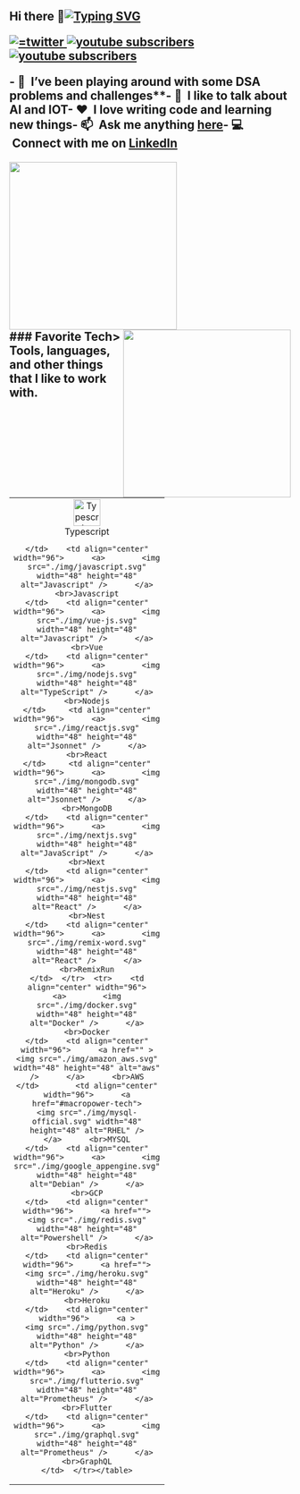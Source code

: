 ## Hi there 👋[![Typing SVG](https://readme-typing-svg.herokuapp.com?font=arial&color=%2336BCF7&vCenter=true&width=510&height=45&lines=Hello+...+Hi+...+%F0%9F%99%82;I'm+Eric+Kojo+Abbey;An+experienced+website+and+mobile++application+developer)](https://git.io/typing-svg)<p align="left">   <a href="https://twitter.com/abbey_kojo">    <img alt="=twitter" title="Follow me" src="https://custom-icon-badges.herokuapp.com/static/v1?style=for-the-badge&logo=gigman-twitter-1&label=&message=Follow&color=1DA1F2"/>    </a>   <a href="https://www.linkedin.com/in/eric-kojo-abbey-54898a12a/">    <img alt="youtube subscribers" title="let connect" src="https://custom-icon-badges.herokuapp.com/static/v1?style=for-the-badge&logo=gigman-linkedin-1&label=&message=let%27s%20connect&color=2867B2"/>   </a><!--     <a href="https://www.linkedin.com/in/eric-kojo-abbey-54898a12a/">    <img alt="youtube subscribers" title="let connect" src="https://custom-icon-badges.herokuapp.com/static/v1?style=for-the-badge&logo=gigman-hackerrank&label=&message=hackerrank&color=2ec866"/>   </a>  -->    <a href="https://github.com/Gigman2/gigman2">    <img alt="youtube subscribers" title="github profile" src="https://custom-icon-badges.herokuapp.com/static/v1?style=for-the-badge&logo=gigman-github&label=&message=profile&color=000000"/>   </a></p>- 📖 &nbsp;I’ve been playing around with some DSA problems and challenges**- :speech_balloon: &nbsp;I like to talk about **AI** and **IOT**- ❤️ &nbsp;I love writing code and learning new things- :mailbox: &nbsp;Ask me anything **[here](https://github.com/Gigman2/gigman2/issues)**- :computer: &nbsp;Connect with me on **[LinkedIn](https://www.linkedin.com/in/eric-kojo-abbey-54898a12a/)**<p  align=center>  <div align="center">      <a  href="https://github.com/denvercoder1/github-readme-streak-stats" title="Go to Source">        <img align="left" width=300 src="https://github-readme-stats.vercel.app/api?username=Gigman2&count_private=true&show_icons=true&theme=radical&hide_rank=true&bg_color=24292f50&hide_border=true&title_color=268bd2&text_color=718CA1&icon_color=718CA1" />      </a>    <a>      <img align="right" width=300 src="https://github-readme-stats.vercel.app/api/top-langs?username=Gigman2&count_private=true&show_icons=true&theme=radical&hide_rank=true&bg_color=24292f50&hide_border=true&title_color=268bd2&text_color=718CA1&icon_color=718CA1" />    </a>  </div>   <br><br><br><br><br><br><br><br><br></p>  <br /><br />### Favorite Tech> Tools, languages, and other things that I like to work with.<table>  <tr>    <td align="center" width="96">      <a>        <img src="./img/typescript.svg" width="48" height="48" alt="Typescript" />      </a>      <br>Typescript
    </td>    <td align="center" width="96">      <a>        <img src="./img/javascript.svg" width="48" height="48" alt="Javascript" />      </a>      <br>Javascript
    </td>    <td align="center" width="96">      <a>        <img src="./img/vue-js.svg" width="48" height="48" alt="Javascript" />      </a>      <br>Vue
    </td>    <td align="center" width="96">      <a>        <img src="./img/nodejs.svg" width="48" height="48" alt="TypeScript" />      </a>      <br>Nodejs
    </td>     <td align="center" width="96">      <a>        <img src="./img/reactjs.svg" width="48" height="48" alt="Jsonnet" />      </a>      <br>React
    </td>     <td align="center" width="96">      <a>        <img src="./img/mongodb.svg" width="48" height="48" alt="Jsonnet" />      </a>      <br>MongoDB
    </td>    <td align="center" width="96">      <a>        <img src="./img/nextjs.svg" width="48" height="48" alt="JavaScript" />      </a>      <br>Next
    </td>    <td align="center" width="96">      <a>        <img src="./img/nestjs.svg" width="48" height="48" alt="React" />      </a>      <br>Nest
    </td>    <td align="center" width="96">      <a>        <img src="./img/remix-word.svg" width="48" height="48" alt="React" />      </a>      <br>RemixRun
    </td>  </tr>  <tr>    <td align="center" width="96">      <a>        <img src="./img/docker.svg" width="48" height="48" alt="Docker" />      </a>      <br>Docker
    </td>    <td align="center" width="96">      <a href="" >        <img src="./img/amazon_aws.svg" width="48" height="48" alt="aws" />      </a>      <br>AWS
    </td>        <td align="center"  width="96">      <a href="#macropower-tech">        <img src="./img/mysql-official.svg" width="48" height="48" alt="RHEL" />      </a>      <br>MYSQL
    </td>    <td align="center"  width="96">      <a>        <img src="./img/google_appengine.svg" width="48" height="48" alt="Debian" />      </a>      <br>GCP
    </td>    <td align="center" width="96">      <a href="">        <img src="./img/redis.svg" width="48" height="48" alt="Powershell" />      </a>      <br>Redis
    </td>    <td align="center"  width="96">      <a href="">        <img src="./img/heroku.svg" width="48" height="48" alt="Heroku" />      </a>      <br>Heroku
    </td>    <td align="center" width="96">      <a >        <img src="./img/python.svg" width="48" height="48" alt="Python" />      </a>      <br>Python
    </td>    <td align="center" width="96">      <a>        <img src="./img/flutterio.svg" width="48" height="48" alt="Prometheus" />      </a>      <br>Flutter
    </td>    <td align="center" width="96">      <a>        <img src="./img/graphql.svg" width="48" height="48" alt="Prometheus" />      </a>      <br>GraphQL
    </td>  </tr></table>
